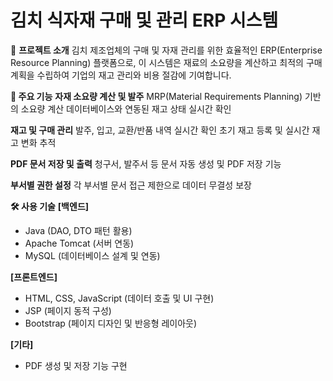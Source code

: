 # 김치 식자재 구매 및 관리 ERP 시스템
📖 **프로젝트 소개**
김치 제조업체의 구매 및 자재 관리를 위한 효율적인 ERP(Enterprise Resource Planning) 플랫폼으로,
이 시스템은 재료의 소요량을 계산하고 최적의 구매 계획을 수립하여 기업의 재고 관리와 비용 절감에 기여합니다.

**🚀 주요 기능**
**자재 소요량 계산 및 발주**
MRP(Material Requirements Planning) 기반의 소요량 계산
데이터베이스와 연동된 재고 상태 실시간 확인

**재고 및 구매 관리**
발주, 입고, 교환/반품 내역 실시간 확인
초기 재고 등록 및 실시간 재고 변화 추적

**PDF 문서 저장 및 출력**
청구서, 발주서 등 문서 자동 생성 및 PDF 저장 기능

**부서별 권한 설정**
각 부서별 문서 접근 제한으로 데이터 무결성 보장

**🛠️ 사용 기술**
**[백엔드]**
- Java (DAO, DTO 패턴 활용)
- Apache Tomcat (서버 연동)
- MySQL (데이터베이스 설계 및 연동)

**[프론트엔드]**
- HTML, CSS, JavaScript (데이터 호출 및 UI 구현)
- JSP (페이지 동적 구성)
- Bootstrap (페이지 디자인 및 반응형 레이아웃)

**[기타]**
- PDF 생성 및 저장 기능 구현
